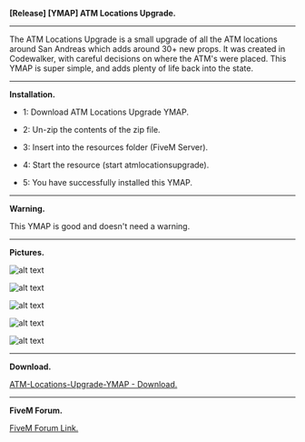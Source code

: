**[Release] [YMAP] ATM Locations Upgrade.**

---

The ATM Locations Upgrade is a small upgrade of all the ATM locations around San Andreas which adds around 30+ new props. It was created in Codewalker, with careful decisions on where the ATM's were placed. This YMAP is super simple, and adds plenty of life back into the state.


---

**Installation.**

* 1: Download ATM Locations Upgrade YMAP.

* 2: Un-zip the contents of the zip file.

* 3: Insert into the resources folder (FiveM Server).

* 4: Start the resource (start atmlocationsupgrade).

* 5: You have successfully installed this YMAP.

---

**Warning.**

This YMAP is good and doesn't need a warning.

---

**Pictures.**

![alt text](https://forum.cfx.re/uploads/default/original/4X/8/8/f/88f7db8fe1f67dc588286ede1633893438345f57.jpeg "1")

![alt text](https://forum.cfx.re/uploads/default/original/4X/9/d/7/9d736f57259976690d372826f8b8cba2658f6ec3.jpeg "2")

![alt text](https://forum.cfx.re/uploads/default/original/4X/2/4/9/24934be9d5a4adaa7d638e9c74f9975a432e2871.jpeg "3")

![alt text](https://forum.cfx.re/uploads/default/original/4X/5/a/7/5a777aa00362ada100c22194ae7999e081448a7c.jpeg "4")

![alt text](https://forum.cfx.re/uploads/default/original/4X/5/4/c/54cbcaa326f1a046c84599ea56727392ce03d7d4.jpeg "5")

---

**Download.**

[ATM-Locations-Upgrade-YMAP - Download.](https://github.com/Mart475/ATM-Locations-Upgrade-YMAP)

---

**FiveM Forum.**

[FiveM Forum Link.](https://forum.cfx.re/t/release-ymap-atm-locations-upgrade/1254238)
